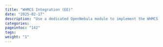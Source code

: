 ```yaml
---
title: "WHMCS Integration (EE)"
date: "2025-02-17"
description: "Use a dedicated OpenNebula module to implement the WHMCS web host billing automation solution"
categories:
pageintoc: "142"
tags:
weight: "1"
---
```


<a id="whmcs-tenants"></a>

<a id="whmcs-tenants-index"></a>

<!--# WHMCS Tenants Module (EE) -->
